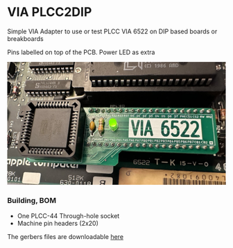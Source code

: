 # VIA PLCC2DIP
Simple VIA Adapter to use or test PLCC VIA 6522 on DIP based boards or breakboards

Pins labelled on top of the PCB. Power LED as extra

![VIA PLCC2DIP](Images/VIA%20PLCC2DIP.jpeg)

### Building, BOM
- One PLCC-44 Through-hole socket
- Machine pin headers (2x20)

The gerbers files are downloadable [here](https://github.com/demik/oldworld/releases/download/VIA_PLCC2DIP%2Fv1.0.0/VIA_PLCC2DIP.zip)
